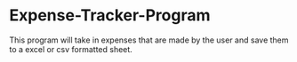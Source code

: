 # Expense-Tracker-Program
This program will take in expenses that are made by the user and save them to a excel or csv formatted sheet. 
